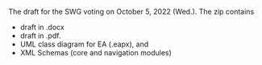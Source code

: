 The draft for the SWG voting on October 5, 2022 (Wed.). 
The zip contains
- draft in .docx
- draft in .pdf.
- UML class diagram for EA (.eapx), and
- XML Schemas (core and navigation modules)
